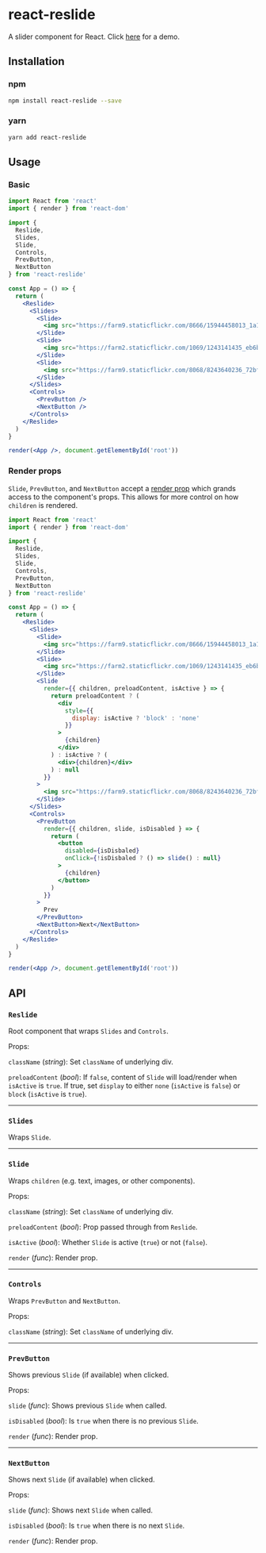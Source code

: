 # react-reslide

A slider component for React. Click [here](https://taboo-trucks.surge.sh/) for a demo.

## Installation

### npm

```sh
npm install react-reslide --save
```

### yarn

```sh
yarn add react-reslide
```

## Usage

### Basic 

```jsx
import React from 'react'
import { render } from 'react-dom'

import {
  Reslide,
  Slides,
  Slide,
  Controls,
  PrevButton,
  NextButton
} from 'react-reslide'

const App = () => {
  return (
    <Reslide>
      <Slides>
        <Slide>
          <img src="https://farm9.staticflickr.com/8666/15944458013_1a100cc8e0_z_d.jpg" />
        </Slide>
        <Slide>
          <img src="https://farm2.staticflickr.com/1069/1243141435_eb6bf658f4_z_d.jpg" />
        </Slide>
        <Slide>
          <img src="https://farm9.staticflickr.com/8068/8243640236_72bf897740_z_d.jpg" />
        </Slide>
      </Slides>
      <Controls>
        <PrevButton />
        <NextButton />
      </Controls>
    </Reslide>
  )
}

render(<App />, document.getElementById('root'))
```

### Render props

```Slide```, ```PrevButton```, and ```NextButton``` accept a [render prop](https://cdb.reacttraining.com/use-a-render-prop-50de598f11ce) which grands access to the component's props. This allows for more control on how ```children``` is rendered.

```jsx
import React from 'react'
import { render } from 'react-dom'

import {
  Reslide,
  Slides,
  Slide,
  Controls,
  PrevButton,
  NextButton
} from 'react-reslide'

const App = () => {
  return (
    <Reslide>
      <Slides>
        <Slide>
          <img src="https://farm9.staticflickr.com/8666/15944458013_1a100cc8e0_z_d.jpg" />
        </Slide>
        <Slide>
          <img src="https://farm2.staticflickr.com/1069/1243141435_eb6bf658f4_z_d.jpg" />
        </Slide>
        <Slide
          render={{ children, preloadContent, isActive } => {
            return preloadContent ? (
              <div
                style={{
                  display: isActive ? 'block' : 'none'
                }}
              >
                {children}
              </div>
            ) : isActive ? (
              <div>{children}</div>
            ) : null
          }}
        >
          <img src="https://farm9.staticflickr.com/8068/8243640236_72bf897740_z_d.jpg" />
        </Slide>
      </Slides>
      <Controls>
        <PrevButton
          render={{ children, slide, isDisabled } => {
            return (
              <button
                disabled={isDisbaled}
                onClick={!isDisbaled ? () => slide() : null}
              >
                {children}
              </button>
            )
          }}
        >
          Prev
        </PrevButton>
        <NextButton>Next</NextButton>
      </Controls>
    </Reslide>
  )
}

render(<App />, document.getElementById('root'))
```

## API

### ```Reslide```

Root component that wraps ```Slides``` and ```Controls```.

Props:

```className``` (*string*): Set ```className``` of underlying div.

```preloadContent``` (*bool*): If ```false```, content of ```Slide``` will load/render when ```isActive``` is ```true```. If true, set ```display``` to either ```none``` (```isActive``` is ```false```) or ```block``` (```isActive``` is ```true```).

---

### ```Slides```

Wraps ```Slide```.

---

### ```Slide```

Wraps ```children``` (e.g. text, images, or other components).

Props:

```className``` (*string*): Set ```className``` of underlying div.

```preloadContent``` (*bool*): Prop passed through from ```Reslide```.

```isActive``` (*bool*): Whether ```Slide``` is active (```true```) or not (```false```).

```render``` (*func*): Render prop.

---

### ```Controls```

Wraps ```PrevButton``` and ```NextButton```.

Props:

```className``` (*string*): Set ```className``` of underlying div.

---

### ```PrevButton```

Shows previous ```Slide``` (if available) when clicked.

Props:

```slide``` (*func*): Shows previous ```Slide``` when called.

```isDisabled``` (*bool*): Is ```true``` when there is no previous ```Slide```.

```render``` (*func*): Render prop.

---

### ```NextButton```

Shows next ```Slide``` (if available) when clicked.

Props:

```slide``` (*func*): Shows next ```Slide``` when called.

```isDisabled``` (*bool*): Is ```true``` when there is no next ```Slide```.

```render``` (*func*): Render prop.
